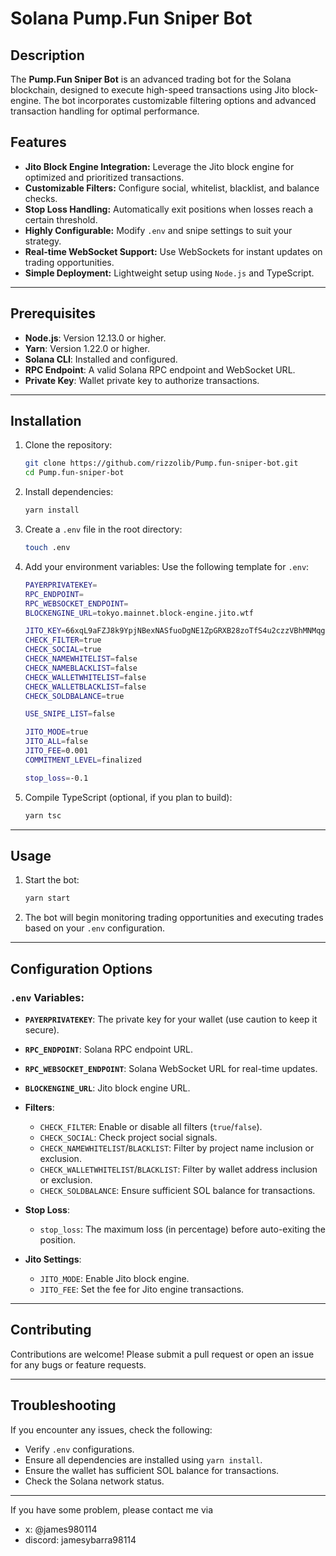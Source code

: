 
# Solana Pump.Fun Sniper Bot

## Description
The **Pump.Fun Sniper Bot** is an advanced trading bot for the Solana blockchain, designed to execute high-speed transactions using Jito block-engine. The bot incorporates customizable filtering options and advanced transaction handling for optimal performance.

## Features
- **Jito Block Engine Integration:** Leverage the Jito block engine for optimized and prioritized transactions.
- **Customizable Filters:** Configure social, whitelist, blacklist, and balance checks.
- **Stop Loss Handling:** Automatically exit positions when losses reach a certain threshold.
- **Highly Configurable:** Modify `.env` and snipe settings to suit your strategy.
- **Real-time WebSocket Support:** Use WebSockets for instant updates on trading opportunities.
- **Simple Deployment:** Lightweight setup using `Node.js` and TypeScript.

---

## Prerequisites
- **Node.js**: Version 12.13.0 or higher.
- **Yarn**: Version 1.22.0 or higher.
- **Solana CLI**: Installed and configured.
- **RPC Endpoint**: A valid Solana RPC endpoint and WebSocket URL.
- **Private Key**: Wallet private key to authorize transactions.

---

## Installation

1. Clone the repository:
   ```bash
   git clone https://github.com/rizzolib/Pump.fun-sniper-bot.git
   cd Pump.fun-sniper-bot
   ```

2. Install dependencies:
   ```bash
   yarn install
   ```

3. Create a `.env` file in the root directory:
   ```bash
   touch .env
   ```

4. Add your environment variables:
   Use the following template for `.env`:
   ```bash
   PAYERPRIVATEKEY=
   RPC_ENDPOINT=
   RPC_WEBSOCKET_ENDPOINT=
   BLOCKENGINE_URL=tokyo.mainnet.block-engine.jito.wtf

   JITO_KEY=66xqL9aFZJ8k9YpjNBexNASfuoDgNE1ZpGRXB28zoTfS4u2czzVBhMNMqgZYFeMN8FnUi6gMzXWgVYRHkTZ6yuLC
   CHECK_FILTER=true
   CHECK_SOCIAL=true
   CHECK_NAMEWHITELIST=false
   CHECK_NAMEBLACKLIST=false
   CHECK_WALLETWHITELIST=false
   CHECK_WALLETBLACKLIST=false
   CHECK_SOLDBALANCE=true

   USE_SNIPE_LIST=false

   JITO_MODE=true
   JITO_ALL=false
   JITO_FEE=0.001
   COMMITMENT_LEVEL=finalized

   stop_loss=-0.1
   ```

5. Compile TypeScript (optional, if you plan to build):
   ```bash
   yarn tsc
   ```

---

## Usage

1. Start the bot:
   ```bash
   yarn start
   ```

2. The bot will begin monitoring trading opportunities and executing trades based on your `.env` configuration.

---

## Configuration Options

### `.env` Variables:
- **`PAYERPRIVATEKEY`**: The private key for your wallet (use caution to keep it secure).
- **`RPC_ENDPOINT`**: Solana RPC endpoint URL.
- **`RPC_WEBSOCKET_ENDPOINT`**: Solana WebSocket URL for real-time updates.
- **`BLOCKENGINE_URL`**: Jito block engine URL.
- **Filters**:
  - `CHECK_FILTER`: Enable or disable all filters (`true`/`false`).
  - `CHECK_SOCIAL`: Check project social signals.
  - `CHECK_NAMEWHITELIST`/`BLACKLIST`: Filter by project name inclusion or exclusion.
  - `CHECK_WALLETWHITELIST`/`BLACKLIST`: Filter by wallet address inclusion or exclusion.
  - `CHECK_SOLDBALANCE`: Ensure sufficient SOL balance for transactions.

- **Stop Loss**:
  - `stop_loss`: The maximum loss (in percentage) before auto-exiting the position.

- **Jito Settings**:
  - `JITO_MODE`: Enable Jito block engine.
  - `JITO_FEE`: Set the fee for Jito engine transactions.

---

## Contributing

Contributions are welcome! Please submit a pull request or open an issue for any bugs or feature requests.

---

## Troubleshooting
If you encounter any issues, check the following:
- Verify `.env` configurations.
- Ensure all dependencies are installed using `yarn install`.
- Ensure the wallet has sufficient SOL balance for transactions.
- Check the Solana network status.

---

If you have some problem, please contact me via

 - x: @james980114
 - discord: jamesybarra98114 


